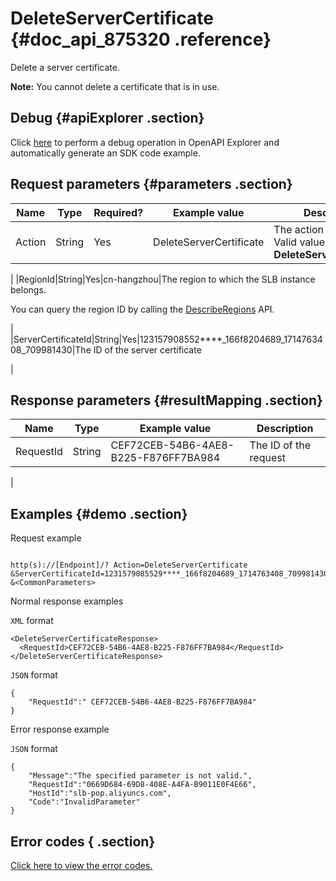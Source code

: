 # DeleteServerCertificate {#doc_api_875320 .reference}

Delete a server certificate.

**Note:** You cannot delete a certificate that is in use.

## Debug {#apiExplorer .section}

Click [here](https://api.aliyun.com/#product=Slb&api=DeleteServerCertificate) to perform a debug operation in OpenAPI Explorer and automatically generate an SDK code example.

## Request parameters {#parameters .section}

|Name|Type|Required?|Example value|Description|
|----|----|---------|-------------|-----------|
|Action|String|Yes|DeleteServerCertificate|The action to perform. Valid value: **DeleteServerCertificate**

 |
|RegionId|String|Yes|cn-hangzhou|The region to which the SLB instance belongs.

 You can query the region ID by calling the [DescribeRegions](~~27584~~) API.

 |
|ServerCertificateId|String|Yes|123157908552\*\*\*\*\_166f8204689\_1714763408\_709981430|The ID of the server certificate

 |

## Response parameters {#resultMapping .section}

|Name|Type|Example value|Description|
|----|----|-------------|-----------|
|RequestId|String|CEF72CEB-54B6-4AE8-B225-F876FF7BA984|The ID of the request

 |

## Examples {#demo .section}

Request example

``` {#request_demo}

http(s)://[Endpoint]/? Action=DeleteServerCertificate
&ServerCertificateId=1231579085529****_166f8204689_1714763408_709981430
&<CommonParameters>

```

Normal response examples

`XML` format

``` {#xml_return_success_demo}
<DeleteServerCertificateResponse>
  <RequestId>CEF72CEB-54B6-4AE8-B225-F876FF7BA984</RequestId>
</DeleteServerCertificateResponse>

```

`JSON` format

``` {#json_return_success_demo}
{
	"RequestId":" CEF72CEB-54B6-4AE8-B225-F876FF7BA984"
}
```

Error response example

`JSON` format

``` {#json_return_failed_demo}
{
	"Message":"The specified parameter is not valid.",
	"RequestId":"0669D684-69D8-408E-A4FA-B9011E0F4E66",
	"HostId":"slb-pop.aliyuncs.com",
	"Code":"InvalidParameter"
}
```

## Error codes { .section}

[Click here to view the error codes.](https://error-center.aliyun.com/status/product/Slb)

